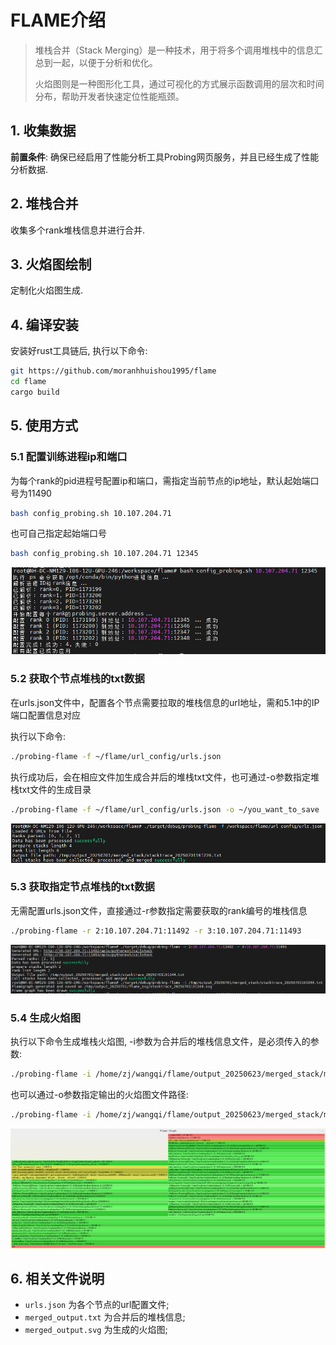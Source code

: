 # FLAME介绍

>堆栈合并（Stack Merging）是一种技术，用于将多个调用堆栈中的信息汇总到一起，以便于分析和优化。
>
>火焰图则是一种图形化工具，通过可视化的方式展示函数调用的层次和时间分布，帮助开发者快速定位性能瓶颈。

## 1. 收集数据

**前置条件**: 确保已经启用了性能分析工具Probing网页服务，并且已经生成了性能分析数据.

## 2. 堆栈合并

收集多个rank堆栈信息并进行合并.

## 3. 火焰图绘制

定制化火焰图生成.

## 4. 编译安装

安装好rust工具链后, 执行以下命令:
  
```bash
git https://github.com/moranhhuishou1995/flame
cd flame
cargo build
```

## 5. 使用方式

### 5.1 配置训练进程ip和端口

为每个rank的pid进程号配置ip和端口，需指定当前节点的ip地址，默认起始端口号为11490

```bash
bash config_probing.sh 10.107.204.71
```
也可自己指定起始端口号

```bash
bash config_probing.sh 10.107.204.71 12345
```
![alt text](pics/image_config.png)


### 5.2 获取个节点堆栈的txt数据

在urls.json文件中，配置各个节点需要拉取的堆栈信息的url地址，需和5.1中的IP端口配置信息对应

执行以下命令:

```bash
./probing-flame -f ~/flame/url_config/urls.json
```
执行成功后，会在相应文件加生成合并后的堆栈txt文件，也可通过-o参数指定堆栈txt文件的生成目录

```bash
./probing-flame -f ~/flame/url_config/urls.json -o ~/you_want_to_save
```

![alt text](pics/image.png)

### 5.3 获取指定节点堆栈的txt数据

无需配置urls.json文件，直接通过-r参数指定需要获取的rank编号的堆栈信息

```bash
./probing-flame -r 2:10.107.204.71:11492 -r 3:10.107.204.71:11493
```
![alt text](pics/image-1.png)

### 5.4 生成火焰图

执行以下命令生成堆栈火焰图, -i参数为合并后的堆栈信息文件，是必须传入的参数:

```bash
./probing-flame -i /home/zj/wangqi/flame/output_20250623/merged_stack/merged_output.txt
```

也可以通过-o参数指定输出的火焰图文件路径:

```bash
./probing-flame -i /home/zj/wangqi/flame/output_20250623/merged_stack/merged_output.txt -o ~/you_want_to_save
```

![alt text](pics/image-2.png)

## 6. 相关文件说明

- `urls.json` 为各个节点的url配置文件;
- `merged_output.txt` 为合并后的堆栈信息;
- `merged_output.svg` 为生成的火焰图;
